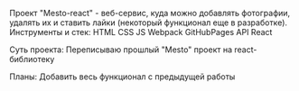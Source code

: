 Проект "Mesto-react" - веб-сервис, куда можно добавлять фотографии, удалять их и ставить лайки (некоторый функционал еще в разработке).
Инструменты и стек: HTML CSS JS Webpack GitHubPages API React

Суть проекта: 
Переписываю прошлый "Mesto" проект на react-библиотеку

Планы:
Добавить весь функционал с предыдущей работы
